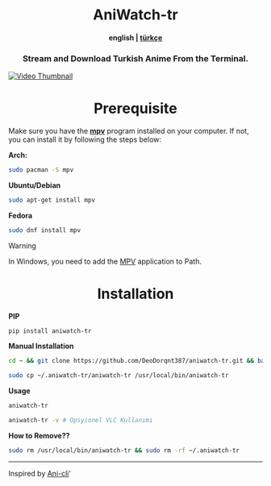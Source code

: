 <h1 align="center">
<strong> AniWatch-tr </strong>
</h1>

<h4 align="center">
english | <a href="https://github.com/DeoDorqnt387/aniwatch-tr">türkçe</a>
</h4>

<h3 align="center">
Stream and Download Turkish Anime From the Terminal.
</h3>

[![Video Thumbnail](https://github.com/user-attachments/assets/44b9d628-f96c-4baf-aec1-28e9f2472621)](https://github.com/user-attachments/assets/44b9d628-f96c-4baf-aec1-28e9f2472621)

<h1 align="center">
    <b>Prerequisite</b>
</h1>

Make sure you have the [**mpv**](https://github.com/mpv-player/mpv) program installed on your computer. If not, you can install it by following the steps below:

**Arch:**
```bash
sudo pacman -S mpv
```
**Ubuntu/Debian**
```bash
sudo apt-get install mpv
```
**Fedora**
```bash
sudo dnf install mpv
```

> [!WARNING]
> In Windows, you need to add the [MPV](https://github.com/shinchiro/mpv-winbuild-cmake/releases) application to Path.

<h1 align="center">
    <b>Installation</b>
</h1>

**PIP**
```bash
pip install aniwatch-tr
```

**Manual Installation**
```bash
cd ~ && git clone https://github.com/DeoDorqnt387/aniwatch-tr.git && bash aniwatch-tr/install.sh
```
```bash
sudo cp ~/.aniwatch-tr/aniwatch-tr /usr/local/bin/aniwatch-tr
```
**Usage**
```bash
aniwatch-tr
```
```bash
aniwatch-tr -v # Opsyionel VLC Kullanımı
```
**How to Remove??**
```bash
sudo rm /usr/local/bin/aniwatch-tr && sudo rm -rf ~/.aniwatch-tr
```
<hr>

Inspired by [Ani-cli](https://github.com/pystardust/ani-cli)'
